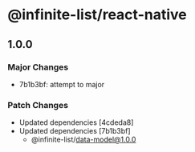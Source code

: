 # @infinite-list/react-native

## 1.0.0

### Major Changes

- 7b1b3bf: attempt to major

### Patch Changes

- Updated dependencies [4cdeda8]
- Updated dependencies [7b1b3bf]
  - @infinite-list/data-model@1.0.0
